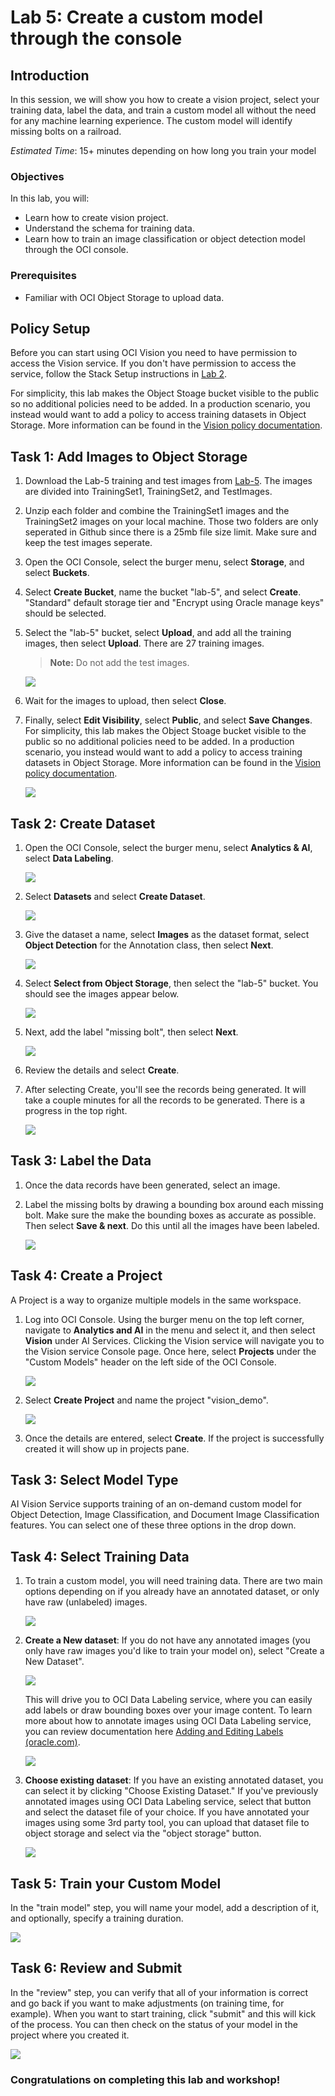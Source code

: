 # Lab 5: Create a custom model through the console

## Introduction
In this session, we will show you how to create a vision project, select your training data, label the data, and train a custom model all without the need for any machine learning experience. The custom model will identify missing bolts on a railroad. 

*Estimated Time*: 15+ minutes depending on how long you train your model

### Objectives

In this lab, you will:
- Learn how to create vision project.
- Understand the schema for training data.
- Learn how to train an image classification or object detection model through the OCI console.

### Prerequisites
- Familiar with OCI Object Storage to upload data.

## **Policy Setup**

Before you can start using OCI Vision you need to have permission to access the Vision service. If you don't have permission to access the service, follow the Stack Setup instructions in [Lab 2](./Lab-2-analyze-vision.md).

For simplicity, this lab makes the Object Stoage bucket visible to the public so no additional policies need to be added. In a production scenario, you instead would want to add a policy to access training datasets in Object Storage. More information can be found in the [Vision policy documentation](https://docs.oracle.com/en-us/iaas/vision/vision/using/about_vision_policies.htm#about_vision_policies). 

## **Task 1:** Add Images to Object Storage

1. Download the Lab-5 training and test images from [Lab-5](https://github.com/oracle/oci-data-science-ai-samples/tree/piday/labs/PiDay-2022-Vision/Sample-Images/Lab-5). The images are divided into TrainingSet1, TrainingSet2, and TestImages.

1. Unzip each folder and combine the TrainingSet1 images and the TrainingSet2 images on your local machine. Those two folders are only seperated in Github since there is a 25mb file size limit. Make sure and keep the test images seperate.

1. Open the OCI Console, select the burger menu, select **Storage**, and select **Buckets**.

1. Select **Create Bucket**, name the bucket "lab-5", and select **Create**. "Standard" default storage tier and "Encrypt using Oracle manage keys" should be selected. 

1. Select the "lab-5" bucket, select **Upload**, and add all the training images, then select **Upload**. There are 27 training images.

    > **Note:** Do not add the test images.

    ![](./images/uploadtrainingimages.png " ")
    
1. Wait for the images to upload, then select **Close**.

1. Finally, select **Edit Visibility**, select **Public**, and select **Save Changes**. For simplicity, this lab makes the Object Stoage bucket visible to the public so no additional policies need to be added. In a production scenario, you instead would want to add a policy to access training datasets in Object Storage. More information can be found in the [Vision policy documentation](https://docs.oracle.com/en-us/iaas/vision/vision/using/about_vision_policies.htm#about_vision_policies).

    ![](./images/makebucketpublic.png " ")

## **Task 2:** Create Dataset

1. Open the OCI Console, select the burger menu, select **Analytics & AI**, select **Data Labeling**.

    ![](./images/selectdatalabeling.png " ")

1. Select **Datasets** and select **Create Dataset**.

    ![](./images/createdataset.png " ")
    
1. Give the dataset a name, select **Images** as the dataset format, select **Object Detection** for the Annotation class, then select **Next**.

    ![](./images/adddatasetdetails.png " ")

1. Select **Select from Object Storage**, then select the "lab-5" bucket. You should see the images appear below.

    ![](./images/dataset-addfilesandlabels.png " ")

1. Next, add the label "missing bolt", then select **Next**.

    ![](./images/addmissingboltlabel.png " ")
    
1. Review the details and select **Create**.

1. After selecting Create, you'll see the records being generated. It will take a couple minutes for all the records to be generated. There is a progress in the top right.

    ![](./images/generatingrecordsstatus.png " ")
    
## **Task 3:** Label the Data

1. Once the data records have been generated, select an image.

1. Label the missing bolts by drawing a bounding box around each missing bolt. Make sure the make the bounding boxes as accurate as possible. Then select **Save & next**. Do this until all the images have been labeled.

    ![](./images/labelmissingbolts.png " ")

## **Task 4:** Create a Project

A Project is a way to organize multiple models in the same workspace.

1. Log into OCI Console. Using the burger menu on the top left corner, navigate to **Analytics and AI** in the menu and select it, and then select **Vision** under AI Services. Clicking the Vision service will navigate you to the Vision service Console page. Once here, select **Projects** under the "Custom Models" header on the left side of the OCI Console.

    ![](./images/create-project1.png " ")

1. Select **Create Project** and name the project "vision_demo".

    ![](./images/create-project2.png " ")

1. Once the details are entered, select **Create**. If the project is successfully created it will show up in projects pane.

## **Task 3:** Select Model Type

AI Vision Service supports training of an on-demand custom model for Object Detection, Image Classification, and Document Image Classification features. You can select one of these three options in the drop down.

## **Task 4:** Select Training Data

1. To train a custom model, you will need training data. There are two main options depending on if you already have an annotated dataset, or only have raw (unlabeled) images.

    ![](./images/select-training-data1.png " ")

1. **Create a New dataset**: If you do not have any annotated images (you only have raw images you'd like to train your model on), select "Create a New Dataset".

    ![](./images/select-training-data2.png " ")

    This will drive you to OCI Data Labeling service, where you can easily add labels or draw bounding boxes over your image content. To learn more about how to annotate images using OCI Data Labeling service, you can review documentation here [Adding and Editing Labels (oracle.com)](https://docs.oracle.com/en-us/iaas/data-labeling/data-labeling/using/labels.htm).

    ![](./images/select-training-data3.png " ")

1. **Choose existing dataset**: If you have an existing annotated dataset, you can select it by clicking "Choose Existing Dataset." If you've previously annotated images using OCI Data Labeling service, select that button and select the dataset file of your choice. If you have annotated your images using some 3rd party tool, you can upload that dataset file to object storage and select via the "object storage" button.

    ![](./images/select-training-data4.png " ")

## **Task 5:** Train your Custom Model

In the "train model" step, you will name your model, add a description of it, and optionally, specify a training duration.

![](./images/train-model1.png " ")

## **Task 6:** Review and Submit

In the "review" step, you can verify that all of your information is correct and go back if you want to make adjustments (on training time, for example). When you want to start training, click "submit" and this will kick of the process. You can then check on the status of your model in the project where you created it.

![](./images/train-model2.png " ")

### Congratulations on completing this lab and workshop!
